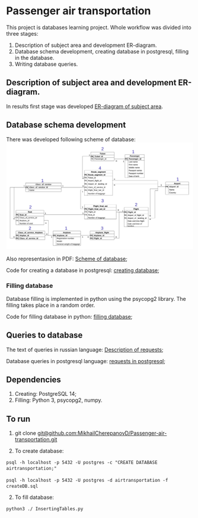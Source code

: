 # Passenger air transportation


This project is databases learning project. Whole workflow was divided into three stages: 
1. Description of subject area and development ER-diagram.
2. Database schema development, creating database in postgresql, filling in the database.
3. Writing database queries.

## Description of subject area and development ER-diagram. ##

In results first stage was developed [ER-diagram of subject area](https://github.com/MikhailCherepanovD/Passenger-air-transportation/blob/master/ERDiagram.pdf). 


## Database schema development ##
There was developed following scheme of database:
![](https://raw.githubusercontent.com/MikhailCherepanovD/Passenger-air-transportation/master/SchemeDB.jpg)



Also representasion in PDF:
[Scheme of database](https://github.com/MikhailCherepanovD/Passenger-air-transportation/blob/master/SchemeDB.pdf);


Code for creating a database in postgresql: [creating database](https://github.com/MikhailCherepanovD/Passenger-air-transportation/blob/master/CreateDB.sql);

### Filling database ###

Database filling is implemented in python using the psycopg2 library. The filling takes place in a random order.

Code for filling database in python: [filling database](https://github.com/MikhailCherepanovD/Passenger-air-transportation/blob/master/InsertingTables.py);


## Queries to database 

The text of queries in russian language:
[Description of requests](https://github.com/MikhailCherepanovD/Passenger-air-transportation/blob/master/RequestsRussianLang.txt);


Database queries in postgresql language:
[requests in postgresql](https://github.com/MikhailCherepanovD/Passenger-air-transportation/blob/master/Requests.sql);




## Dependencies

1. Creating:  PostgreSQL 14;
2. Filling: Python 3, psycopg2, numpy.


## To run

1. git clone [git@github.com:MikhailCherepanovD/Passenger-air-transportation.git](git@github.com:MikhailCherepanovD/Passenger-air-transportation.git)

2. To create database:

```
psql -h localhost -p 5432 -U postgres -c "CREATE DATABASE airtransportation;"

psql -h localhost -p 5432 -U postgres -d airtransportation -f createDB.sql

```
2. To fill database:

```
python3 ./ InsertingTables.py

```


